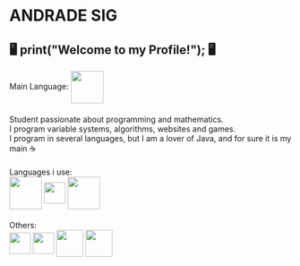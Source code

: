 # ANDRADE SIG
 🖥️ print("Welcome to my Profile!");  🖥️
----
Main Language: <img src="https://camo.githubusercontent.com/d5f592e1e9c551c659ff28ebe4cef243d5351b68db998cfba5a8f42c9576bc71/68747470733a2f2f6c6f676f73706e672e6f72672f646f776e6c6f61642f6a6176612f6c6f676f2d6a6176612d3235362e706e67" width="58px" align="center">
####
Student passionate about programming and mathematics.
<br/>
I program variable systems, algorithms, websites and games.
<br/>
I program in several languages, but I am a lover of Java, and for sure it is my main ☕
####
Languages i use:
<br/>
<img src="https://camo.githubusercontent.com/d5f592e1e9c551c659ff28ebe4cef243d5351b68db998cfba5a8f42c9576bc71/68747470733a2f2f6c6f676f73706e672e6f72672f646f776e6c6f61642f6a6176612f6c6f676f2d6a6176612d3235362e706e67" width="58px" align="center">
<img src="https://upload.wikimedia.org/wikipedia/commons/thumb/9/99/Unofficial_JavaScript_logo_2.svg/1024px-Unofficial_JavaScript_logo_2.svg.png" width="38px" align="center">
<img src="https://www.php.net/images/logos/new-php-logo.svg" width="58px" align="center">
####
Others:
<br/>
<img src="https://xsites.com.br/wp-content/uploads/2020/09/logo-html5.png" width="38px" align="center">
<img src="https://xsites.com.br/wp-content/uploads/2020/09/icon-css-3.png" width="38px" align="center">
<img src="https://cdn.iconscout.com/icon/free/png-512/less-7-226016.png" width="48px" align="center">
<img src="https://img.icons8.com/color/452/sass.png" width="48px" align="center">
